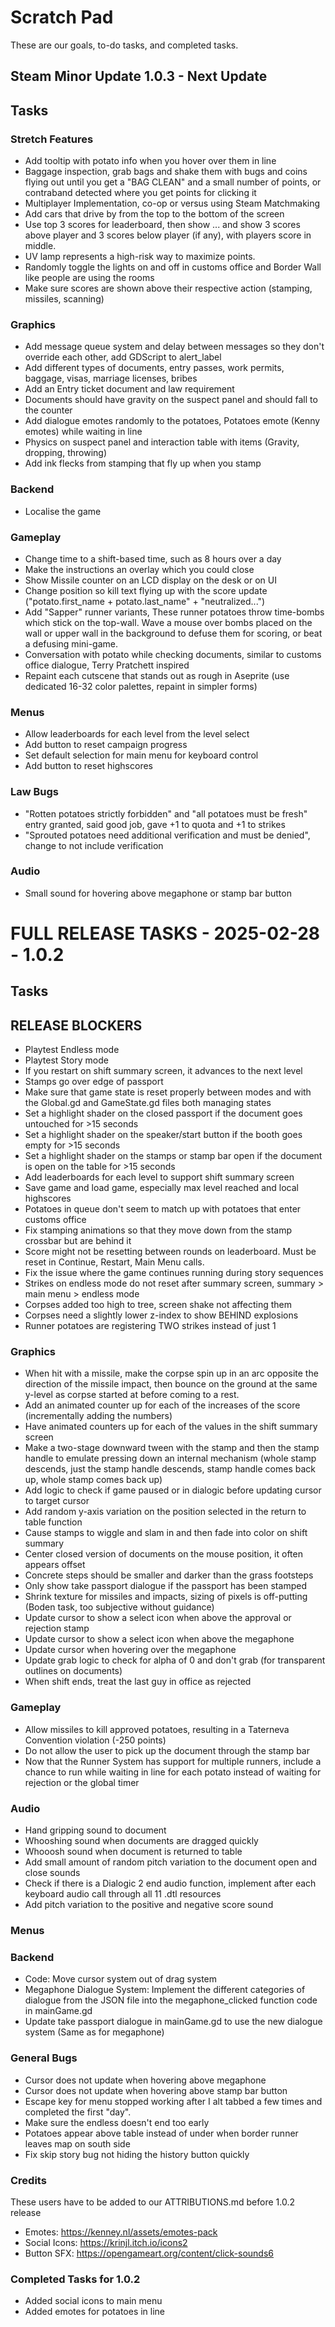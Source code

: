 # Scratch Pad
These are our goals, to-do tasks, and completed tasks.

## Steam Minor Update 1.0.3 - Next Update
## Tasks
### Stretch Features
- Add tooltip with potato info when you hover over them in line
- Baggage inspection, grab bags and shake them with bugs and coins flying out until you get a "BAG CLEAN" and a small number of points, or contraband detected where you get points for clicking it
- Multiplayer Implementation, co-op or versus using Steam Matchmaking
- Add cars that drive by from the top to the bottom of the screen
- Use top 3 scores for leaderboard, then show ... and show 3 scores above player and 3 scores below player (if any), with players score in middle. 
- UV lamp represents a high-risk way to maximize points.
- Randomly toggle the lights on and off in customs office and Border Wall like people are using the
  rooms
- Make sure scores are shown above their respective action (stamping, missiles, scanning)

### Graphics
- Add message queue system and delay between messages so they don't override each other, add GDScript to alert_label
- Add different types of documents, entry passes, work permits, baggage, visas, marriage licenses, bribes 
- Add an Entry ticket document and law requirement
- Documents should have gravity on the suspect panel and should fall to the counter
- Add dialogue emotes randomly to the potatoes, Potatoes emote (Kenny emotes) while waiting in line
- Physics on suspect panel and interaction table with items (Gravity, dropping, throwing)
- Add ink flecks from stamping that fly up when you stamp

### Backend
- Localise the game

### Gameplay
- Change time to a shift-based time, such as 8 hours over a day
- Make the instructions an overlay which you could close
- Show Missile counter on an LCD display on the desk or on UI
- Change position so kill text flying up with the score update ("potato.first_name + potato.last_name" + "neutralized...")
- Add "Sapper" runner variants, These runner potatoes throw time-bombs which stick on the top-wall. Wave a mouse over bombs placed on the wall or upper wall in the background to defuse them for scoring, or beat a defusing mini-game.
- Conversation with potato while checking documents, similar to customs office dialogue, Terry Pratchett inspired
- Repaint each cutscene that stands out as rough in Aseprite (use dedicated 16-32 color palettes, repaint in simpler forms)

### Menus
- Allow leaderboards for each level from the level select
- Add button to reset campaign progress
- Set default selection for main menu for keyboard control
- Add button to reset highscores

### Law Bugs
- "Rotten potatoes strictly forbidden" and "all potatoes must be fresh" entry granted, said good job, gave +1 to quota and +1 to strikes
- "Sprouted potatoes need additional verification and must be denied", change to not include verification

### Audio
- Small sound for hovering above megaphone or stamp bar button



# FULL RELEASE TASKS - 2025-02-28 - 1.0.2
## Tasks
## RELEASE BLOCKERS
- Playtest Endless mode
- Playtest Story mode
- If you restart on shift summary screen, it advances to the next level
- Stamps go over edge of passport
- Make sure that game state is reset properly between modes and with the Global.gd and GameState.gd files both managing states
- Set a highlight shader on the closed passport if the document goes untouched for >15 seconds
- Set a highlight shader on the speaker/start button if the booth goes empty for >15 seconds
- Set a highlight shader on the stamps or stamp bar open if the document is open on the table for >15 seconds
- Add leaderboards for each level to support shift summary screen
- Save game and load game, especially max level reached and local highscores
- Potatoes in queue don't seem to match up with potatoes that enter customs office
- Fix stamping animations so that they move down from the stamp crossbar but are behind it
- Score might not be resetting between rounds on leaderboard. Must be reset in Continue, Restart, Main Menu calls.
- Fix the issue where the game continues running during story sequences
- Strikes on endless mode do not reset after summary screen, summary > main menu > endless mode
- Corpses added too high to tree, screen shake not affecting them
- Corpses need a slightly lower z-index to show BEHIND explosions
- Runner potatoes are registering TWO strikes instead of just 1

### Graphics  
- When hit with a missile, make the corpse spin up in an arc opposite the direction of the missile impact, then bounce on the ground at the same y-level as corpse started at before coming to a rest.
- Add an animated counter up for each of the increases of the score (incrementally adding the numbers)
- Have animated counters up for each of the values in the shift summary screen
- Make a two-stage downward tween with the stamp and then the stamp handle to emulate pressing down an internal mechanism (whole stamp descends, just the stamp handle descends, stamp handle comes back up, whole stamp comes back up)
- Add logic to check if game paused or in dialogic before updating cursor to target cursor
- Add random y-axis variation on the position selected in the return to table function
- Cause stamps to wiggle and slam in and then fade into color on shift summary
- Center closed version of documents on the mouse position, it often appears offset
- Concrete steps should be smaller and darker than the grass footsteps
- Only show take passport dialogue if the passport has been stamped
- Shrink texture for missiles and impacts, sizing of pixels is off-putting (Boden task, too subjective without guidance)
- Update cursor to show a select icon when above the approval or rejection stamp
- Update cursor to show a select icon when above the megaphone 
- Update cursor when hovering over the megaphone
- Update grab logic to check for alpha of 0 and don't grab (for transparent outlines on documents)
- When shift ends, treat the last guy in office as rejected

### Gameplay
- Allow missiles to kill approved potatoes, resulting in a Taterneva Convention violation (-250 points)
- Do not allow the user to pick up the document through the stamp bar
- Now that the Runner System has support for multiple runners, include a chance to run while waiting in line for each potato instead of waiting for rejection or the global timer

### Audio
- Hand gripping sound to document
- Whooshing sound when documents are dragged quickly
- Whooosh sound when document is returned to table
- Add small amount of random pitch variation to the document open and close sounds
- Check if there is a Dialogic 2 end audio function, implement after each keyboard audio call through all 11 .dtl resources
- Add pitch variation to the positive and negative score sound

### Menus

### Backend
- Code: Move cursor system out of drag system
- Megaphone Dialogue System: Implement the different categories of dialogue from the JSON file into the megaphone_clicked function code in mainGame.gd
- Update take passport dialogue in mainGame.gd to use the new dialogue system (Same as for megaphone) 

### General Bugs
- Cursor does not update when hovering above megaphone
- Cursor does not update when hovering above stamp bar button
- Escape key for menu stopped working after I alt tabbed a few times and completed the first "day".
- Make sure the endless doesn't end too early
- Potatoes appear above table instead of under when border runner leaves map on south side
- Fix skip story bug not hiding the history button quickly

### Credits
These users have to be added to our ATTRIBUTIONS.md before 1.0.2 release 

- Emotes: https://kenney.nl/assets/emotes-pack
- Social Icons: https://krinjl.itch.io/icons2
- Button SFX: https://opengameart.org/content/click-sounds6


### Completed Tasks for 1.0.2
- Added social icons to main menu
- Added emotes for potatoes in line
